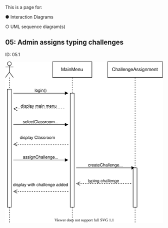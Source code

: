 This is a page for:

● Interaction Diagrams

○ UML sequence diagram(s)

## 05: Admin assigns typing challenges
ID: 05.1

![Untitled_Diagram.svg](uploads/f47dd738ef4385d47ed99a238f51340f/Untitled_Diagram.svg)